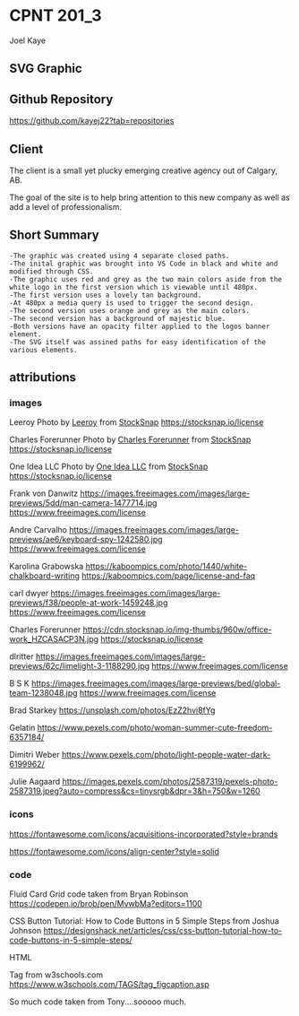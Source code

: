 # CPNT 201_3
Joel Kaye

## SVG Graphic

## Github Repository
  https://github.com/kayej22?tab=repositories

## Client
  The client is a small yet plucky emerging creative agency out of Calgary, AB.

  The goal of the site is to help bring attention to this new company as well as add a level of professionalism.


## Short Summary
    -The graphic was created using 4 separate closed paths.
    -The inital graphic was brought into VS Code in black and white and modified through CSS.
    -The graphic uses red and grey as the two main colors aside from the white logo in the first version which is viewable until 480px. 
    -The first version uses a lovely tan background.
    -At 480px a media query is used to trigger the second design.
    -The second version uses orange and grey as the main colors.
    -The second version has a background of majestic blue.
    -Both versions have an opacity filter applied to the logos banner element.
    -The SVG itself was assined paths for easy identification of the various elements.


## attributions

### images

  Leeroy
  Photo by <a href="https://stocksnap.io/author/374">Leeroy</a> from <a href="https://stocksnap.io">StockSnap</a>
  https://stocksnap.io/license

  Charles Forerunner
  Photo by <a href="https://stocksnap.io/author/29066">Charles Forerunner</a> from <a href="https://stocksnap.io">StockSnap</a>
  https://stocksnap.io/license

  One Idea LLC
  Photo by <a href="https://stocksnap.io/author/oneidea">One Idea LLC</a> from <a href="https://stocksnap.io">StockSnap</a>
  https://stocksnap.io/license

  Frank von Danwitz
  https://images.freeimages.com/images/large-previews/5dd/man-camera-1477714.jpg
  https://www.freeimages.com/license

  Andre Carvalho
  https://images.freeimages.com/images/large-previews/ae6/keyboard-spy-1242580.jpg
  https://www.freeimages.com/license

  Karolina Grabowska
  https://kaboompics.com/photo/1440/white-chalkboard-writing
  https://kaboompics.com/page/license-and-faq

  carl dwyer
  https://images.freeimages.com/images/large-previews/f38/people-at-work-1459248.jpg
  https://www.freeimages.com/license

  Charles Forerunner
  https://cdn.stocksnap.io/img-thumbs/960w/office-work_HZCASACP3N.jpg
  https://stocksnap.io/license


  dlritter
  https://images.freeimages.com/images/large-previews/62c/limelight-3-1188290.jpg
  https://www.freeimages.com/license

  B S K
  https://images.freeimages.com/images/large-previews/bed/global-team-1238048.jpg
  https://www.freeimages.com/license

  Brad Starkey
  https://unsplash.com/photos/EzZ2hvi8fYg

  Gelatin
  https://www.pexels.com/photo/woman-summer-cute-freedom-6357184/

  Dimitri Weber
  https://www.pexels.com/photo/light-people-water-dark-6199962/

  Julie Aagaard
  https://images.pexels.com/photos/2587319/pexels-photo-2587319.jpeg?auto=compress&cs=tinysrgb&dpr=3&h=750&w=1260

### icons
  https://fontawesome.com/icons/acquisitions-incorporated?style=brands

  https://fontawesome.com/icons/align-center?style=solid


### code

  Fluid Card Grid code taken from Bryan Robinson
  https://codepen.io/brob/pen/MvwbMa?editors=1100

  CSS Button Tutorial: How to Code Buttons in 5 Simple Steps from Joshua Johnson
  https://designshack.net/articles/css/css-button-tutorial-how-to-code-buttons-in-5-simple-steps/

  HTML <figcaption> Tag from w3schools.com
  https://www.w3schools.com/TAGS/tag_figcaption.asp

  So much code taken from Tony....sooooo much.